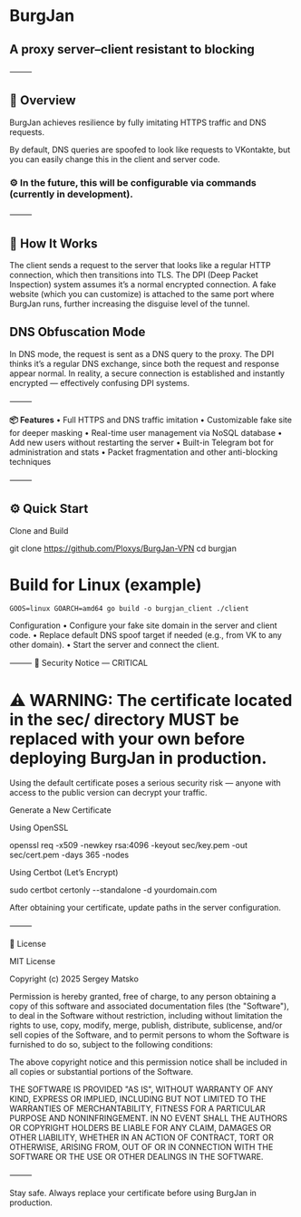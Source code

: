 # BurgJan

## **A proxy server–client resistant to blocking**

⸻

## 🧩 Overview

BurgJan achieves resilience by fully imitating HTTPS traffic and DNS requests.

By default, DNS queries are spoofed to look like requests to VKontakte, but you can easily change this in the client and server code.

### ⚙️ In the future, this will be configurable via commands (currently in development).

⸻

## 🚀 How It Works

The client sends a request to the server that looks like a regular HTTP connection, which then transitions into TLS.
The DPI (Deep Packet Inspection) system assumes it’s a normal encrypted connection.
A fake website (which you can customize) is attached to the same port where BurgJan runs, further increasing the disguise level of the tunnel.

## DNS Obfuscation Mode 

In DNS mode, the request is sent as a DNS query to the proxy.
The DPI thinks it’s a regular DNS exchange, since both the request and response appear normal.
In reality, a secure connection is established and instantly encrypted — effectively confusing DPI systems.

⸻

**📦 Features** 
	•	Full HTTPS and DNS traffic imitation
	•	Customizable fake site for deeper masking
	•	Real-time user management via NoSQL database
	•	Add new users without restarting the server
	•	Built-in Telegram bot for administration and stats
	•	Packet fragmentation and other anti-blocking techniques

⸻

## ⚙️ Quick Start

Clone and Build

git clone https://github.com/Ploxys/BurgJan-VPN
cd burgjan

# Build for Linux (example)
```
GOOS=linux GOARCH=amd64 go build -o burgjan_client ./client
```
Configuration
	•	Configure your fake site domain in the server and client code.
	•	Replace default DNS spoof target if needed (e.g., from VK to any other domain).
	•	Start the server and connect the client.

⸻
🔐 Security Notice — CRITICAL

# **⚠️ WARNING: The certificate located in the sec/ directory MUST be replaced with your own before deploying BurgJan in production.**

Using the default certificate poses a serious security risk — anyone with access to the public version can decrypt your traffic.

Generate a New Certificate

Using OpenSSL

openssl req -x509 -newkey rsa:4096 -keyout sec/key.pem -out sec/cert.pem -days 365 -nodes

Using Certbot (Let’s Encrypt)

sudo certbot certonly --standalone -d yourdomain.com

After obtaining your certificate, update paths in the server configuration.

⸻

🧾 License

MIT License

Copyright (c) 2025 Sergey Matsko

Permission is hereby granted, free of charge, to any person obtaining a copy
of this software and associated documentation files (the "Software"), to deal
in the Software without restriction, including without limitation the rights
to use, copy, modify, merge, publish, distribute, sublicense, and/or sell
copies of the Software, and to permit persons to whom the Software is
furnished to do so, subject to the following conditions:

The above copyright notice and this permission notice shall be included in all
copies or substantial portions of the Software.

THE SOFTWARE IS PROVIDED "AS IS", WITHOUT WARRANTY OF ANY KIND, EXPRESS OR
IMPLIED, INCLUDING BUT NOT LIMITED TO THE WARRANTIES OF MERCHANTABILITY,
FITNESS FOR A PARTICULAR PURPOSE AND NONINFRINGEMENT. IN NO EVENT SHALL THE
AUTHORS OR COPYRIGHT HOLDERS BE LIABLE FOR ANY CLAIM, DAMAGES OR OTHER
LIABILITY, WHETHER IN AN ACTION OF CONTRACT, TORT OR OTHERWISE, ARISING FROM,
OUT OF OR IN CONNECTION WITH THE SOFTWARE OR THE USE OR OTHER DEALINGS IN THE
SOFTWARE.


⸻

Stay safe. Always replace your certificate before using BurgJan in production.
